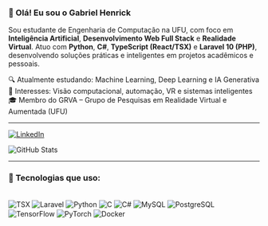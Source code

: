 ### 👋 Olá! Eu sou o Gabriel Henrick

Sou estudante de Engenharia de Computação na UFU, com foco em **Inteligência Artificial**, **Desenvolvimento Web Full Stack** e **Realidade Virtual**. Atuo com **Python**, **C#**, **TypeScript (React/TSX)** e **Laravel 10 (PHP)**, desenvolvendo soluções práticas e inteligentes em projetos acadêmicos e pessoais.

🔍 Atualmente estudando: Machine Learning, Deep Learning e IA Generativa  
🧠 Interesses: Visão computacional, automação, VR e sistemas inteligentes  
🎓 Membro do GRVA – Grupo de Pesquisas em Realidade Virtual e Aumentada (UFU)

---

[![LinkedIn](https://img.shields.io/badge/LinkedIn-0077B5?style=for-the-badge&logo=linkedin&logoColor=white)](https://www.linkedin.com/in/gabriel-henrick/)

![GitHub Stats](https://github-readme-stats.vercel.app/api?username=GabrielHenrick-deep&show_icons=true&theme=dark)

---

### 🚀 Tecnologias que uso:

<div style="display: inline_block"><br/>
  <img align="center" alt="TSX" src="https://img.shields.io/badge/React_TSX-3178C6?style=for-the-badge&logo=react&logoColor=white"/>
  <img align="center" alt="Laravel" src="https://img.shields.io/badge/Laravel_10-FF2D20?style=for-the-badge&logo=laravel&logoColor=white"/>
  <img align="center" alt="Python" src="https://img.shields.io/badge/Python-3776AB?style=for-the-badge&logo=python&logoColor=white"/>
  <img align="center" alt="C" src="https://img.shields.io/badge/C-00599C?style=for-the-badge&logo=c&logoColor=white"/>
  <img align="center" alt="C#" src="https://img.shields.io/badge/C%23-239120?style=for-the-badge&logo=c-sharp&logoColor=white"/>
  <img align="center" alt="MySQL" src="https://img.shields.io/badge/MySQL-00758F?style=for-the-badge&logo=mysql&logoColor=white"/>
  <img align="center" alt="PostgreSQL" src="https://img.shields.io/badge/PostgreSQL-003B57?style=for-the-badge&logo=postgresql&logoColor=white"/>
  <img align="center" alt="TensorFlow" src="https://img.shields.io/badge/TensorFlow-FF6F00?style=for-the-badge&logo=tensorflow&logoColor=white"/>
  <img align="center" alt="PyTorch" src="https://img.shields.io/badge/PyTorch-EE4C2C?style=for-the-badge&logo=pytorch&logoColor=white"/>
  <img align="center" alt="Docker" src="https://img.shields.io/badge/Docker-0db7ed?style=for-the-badge&logo=docker&logoColor=white"/>
</div
